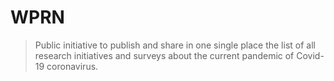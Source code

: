 
# WPRN

> Public initiative to publish and share in one single place the list of all research initiatives and surveys about the current pandemic of Covid-19 coronavirus.
